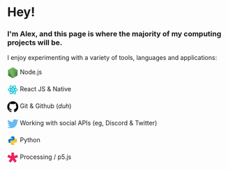 # Hey!

### I'm Alex, and this page is where the majority of my computing projects will be.

I enjoy experimenting with a variety of tools, languages and applications:

<img 
    alt="Node Icon"
    width="25px"
    style="vertical-align: middle"
    src="https://raw.githubusercontent.com/howe-oh/howe-oh/master/assets/node.png"
/>
Node.js

<img
    alt="React Icon"
    width="25px"
    style="vertical-align: middle"
    src="https://raw.githubusercontent.com/howe-oh/howe-oh/master/assets/react.png" 
/>
React JS & Native

<img
    alt="Github Icon"
    width="25px"
    style="vertical-align: middle"
    src="https://raw.githubusercontent.com/howe-oh/howe-oh/f356e8f615822197466972aad74772599149f61b/assets/github.svg"
/>
Git & Github (_duh_)

<img
    alt="Twitter Icon"
    width="25px"
    style="vertical-align: middle"
    src="https://raw.githubusercontent.com/howe-oh/howe-oh/f356e8f615822197466972aad74772599149f61b/assets/twitter.svg"
/>
Working with social APIs (eg, Discord & Twitter)

<img
    alt="Python Icon"
    width="25px"
    style="vertical-align: middle"
    src="https://raw.githubusercontent.com/howe-oh/howe-oh/master/assets/python.png"
/>
Python

<img
    alt="P5 Icon"
    width="25px"
    style="vertical-align: middle"
    src="https://raw.githubusercontent.com/howe-oh/howe-oh/master/assets/p5js.png"
/>
Processing / p5.js
